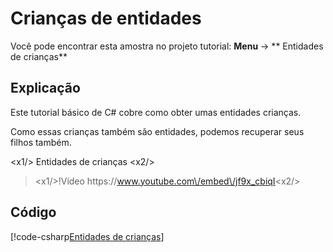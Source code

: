 # Crianças de entidades
Você pode encontrar esta amostra no projeto tutorial: **Menu** → ** Entidades de crianças**

## Explicação
Este tutorial básico de C# cobre como obter umas entidades crianças.

Como essas crianças também são entidades, podemos recuperar seus filhos também.

<x1\/> Entidades de crianças <x2\/>

> <x1\/>!Vídeo https:\/\/www.youtube.com\/embed\/jf9x_cbiqI<x2\/>

## Código

[!code-csharp[Entidades de crianças](../../../../stride/samples/Tutorials/CSharpBeginner/CSharpBeginner/CSharpBeginner.Game/Code/ChildEntitiesDemo.cs)]
